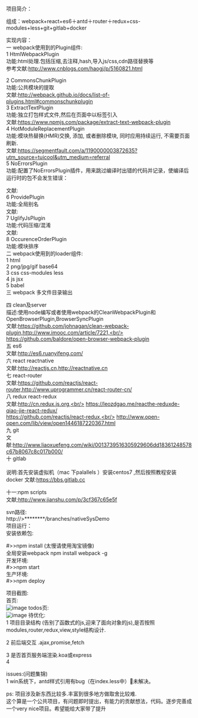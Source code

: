 
项目简介：

组成：webpack+react+es6＋antd＋router＋redux+css-modules+less+git+gitlab+docker<br/>

实现内容：<br/>
一 webpack使用到的Plugin组件:<br/>
1 HtmlWebpackPlugin<br/>
功能:html处理.包括压缩,去注释,hash,导入js/css,cdn路径替换等<br/>
参考文献:http://www.cnblogs.com/haogj/p/5160821.html<br/>

2 CommonsChunkPlugin<br/>
功能:公共模块的提取<br/>
文献:http://webpack.github.io/docs/list-of-plugins.html#commonschunkplugin<br/>
3 ExtractTextPlugin<br/>
功能:独立打包样式文件,然后在页面中以<link>标签引入<br/>
文献:https://www.npmjs.com/package/extract-text-webpack-plugin<br/>
4 HotModuleReplacementPlugin<br/>
功能:模块热替换(HMR)交换, 添加, 或者删除模块, 同时应用持续运行, 不需要页面刷新.<br/>
文献:https://segmentfault.com/a/1190000003872635?utm_source=tuicool&utm_medium=referral<br/>
5 NoErrorsPlugin<br/>
功能:配置了NoErrorsPlugin插件，用来跳过编译时出错的代码并记录，使编译后运行时的包不会发生错误：<br/>

文献:<br/>
6 ProvidePlugin<br/>
功能:全局别名<br/>
文献:<br/>
7 UglifyJsPlugin<br/>
功能:代码压缩/混淆<br/>
文献:<br/>
8 OccurenceOrderPlugin<br/>
功能:模块排序<br/>
二 webpack使用到的loader组件:<br/>
1 html<br/>
2 png/jpg/gif base64<br/>
3 css css-modules less<br/>
4 js jsx<br/>
5 babel<br/>
三 webpack 多文件目录输出<br/>

四 clean及server<br/>
 描述:使用node编写或者使用webpack的CleanWebpackPlugin和OpenBrowserPlugin,BrowserSyncPlugin<br/>
 文献:https://github.com/johnagan/clean-webpack-plugin,http://www.imooc.com/article/7221,<br/>
 https://github.com/baldore/open-browser-webpack-plugin<br/>
五 es6<br/>
文献:http://es6.ruanyifeng.com/<br/>
六 react reactnative<br/>
文献:http://reactjs.cn,http://reactnative.cn<br/>
七  react-router<br/>
文献:https://github.com/reactjs/react-router,http://www.uprogrammer.cn/react-router-cn/<br/>
八  redux react-redux<br/>
文献:http://cn.redux.js.org,<br/>
    https://leozdgao.me/reacthe-reduxde-qiao-jie-react-redux/<br/>
    https://github.com/reactjs/react-redux,<br/>
    http://www.open-open.com/lib/view/open1446187220367.html<br/>
九  git<br/>
文献:http://www.liaoxuefeng.com/wiki/0013739516305929606dd18361248578c67b8067c8c017b000/<br/>
十  gitlab<br/><br/>
说明:首先安装虚拟机（mac 下palallels ）安装centos7 ,然后按照教程安装docker
文献:https://bbs.gitlab.cc<br/>

十一:npm scripts<br/>
文献;http://www.jianshu.com/p/3cf367c65e5f<br/>


svn路径:<br/>
http://>********/branches/nativeSysDemo<br/>
项目运行：<br/>
安装依赖包:<br/>

#>>npm install  (太慢请使用淘宝镜像)<br/>
全局安装webpack npm install webpack -g <br/>
开发环境:<br/>
#>>npm start<br/>
生产环境:<br/>
#>>npm deploy<br/>

项目截图:<br/>
首页:<br/>
 ![image](https://github.com/webdzq/webdemo/raw/master/nativeSysDemo/nativeimg1.png)
 todos页:<br/>
 ![image](https://github.com/webdzq/webdemo/raw/master/nativeSysDemo/nativeimg3.png)
待优化:<br/>
1 项目目录结构 (告别了函数式的js,迎来了面向对象的js),是否按照modules,router,redux,view,style结构设计.<br/>

2 前后端交互 .ajax,promise,fetch<br/>

3 是否首页服务端渲染.koa或express<br/>
4

issues:(问题集锦)<br/>
1 win系统下，antd样式引用有bug（在index.less中）未解决。<br/>



ps: 项目涉及新东西比较多.丰富到很多地方做取舍比较难.<br/>
这个算是一个公共项目，有问题即时提出，有能力的贡献想法，代码。逐步完善成一个very nice项目。希望能给大家带了提升<br/>



